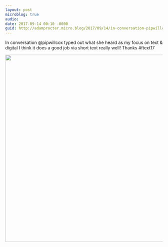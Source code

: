 ```yaml
---
layout: post
microblog: true
audio: 
date: 2017-09-14 00:10 -0000
guid: http://adamprocter.micro.blog/2017/09/14/in-conversation-pipwillcox.html
---
```

In conversation @pipwillcox typed out what she heard as my focus on text & digital I think it does a good job via short text really well! Thanks #ftext17

<img src="http://discursive.adamprocter.co.uk/uploads/2017/8a2306ad64.jpg" width="600" height="600" />
